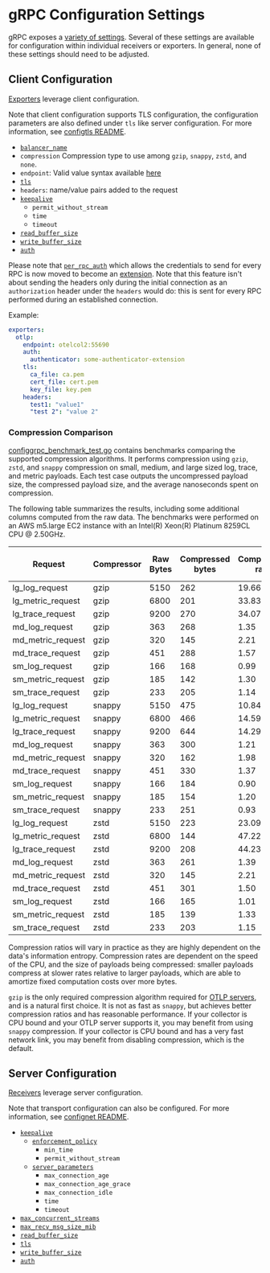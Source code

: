 # gRPC Configuration Settings

gRPC exposes a [variety of settings](https://godoc.org/google.golang.org/grpc).
Several of these settings are available for configuration within individual
receivers or exporters. In general, none of these settings should need to be
adjusted.

## Client Configuration

[Exporters](https://github.com/open-telemetry/opentelemetry-collector/blob/main/exporter/README.md)
leverage client configuration.

Note that client configuration supports TLS configuration, the
configuration parameters are also defined under `tls` like server
configuration. For more information, see [configtls
README](../configtls/README.md).

- [`balancer_name`](https://github.com/grpc/grpc-go/blob/master/examples/features/load_balancing/README.md)
- `compression` Compression type to use among `gzip`, `snappy`, `zstd`, and `none`.
- `endpoint`: Valid value syntax available [here](https://github.com/grpc/grpc/blob/master/doc/naming.md)
- [`tls`](../configtls/README.md)
- `headers`: name/value pairs added to the request
- [`keepalive`](https://godoc.org/google.golang.org/grpc/keepalive#ClientParameters)
  - `permit_without_stream`
  - `time`
  - `timeout`
- [`read_buffer_size`](https://godoc.org/google.golang.org/grpc#ReadBufferSize)
- [`write_buffer_size`](https://godoc.org/google.golang.org/grpc#WriteBufferSize)
- [`auth`](../configauth/README.md)

Please note that [`per_rpc_auth`](https://pkg.go.dev/google.golang.org/grpc#PerRPCCredentials) which allows the credentials to send for every RPC is now moved to become an [extension](https://github.com/open-telemetry/opentelemetry-collector-contrib/blob/main/extension/bearertokenauthextension). Note that this feature isn't about sending the headers only during the initial connection as an `authorization` header under the `headers` would do: this is sent for every RPC performed during an established connection.

Example:

```yaml
exporters:
  otlp:
    endpoint: otelcol2:55690
    auth:
      authenticator: some-authenticator-extension
    tls:
      ca_file: ca.pem
      cert_file: cert.pem
      key_file: key.pem
    headers:
      test1: "value1"
      "test 2": "value 2"
```

### Compression Comparison

[configgrpc_benchmark_test.go](./configgrpc_benchmark_test.go) contains benchmarks comparing the supported compression algorithms. It performs compression using `gzip`, `zstd`, and `snappy` compression on small, medium, and large sized log, trace, and metric payloads. Each test case outputs the uncompressed payload size, the compressed payload size, and the average nanoseconds spent on compression. 

The following table summarizes the results, including some additional columns computed from the raw data. The benchmarks were performed on an AWS m5.large EC2 instance with an Intel(R) Xeon(R) Platinum 8259CL CPU @ 2.50GHz.

| Request           | Compressor | Raw Bytes | Compressed bytes | Compression ratio | Ns / op | Mb compressed / second | Mb saved / second |
|-------------------|------------|-----------|------------------|-------------------|---------|------------------------|-------------------|
| lg_log_request    | gzip       | 5150      | 262              | 19.66             | 49231   | 104.61                 | 99.29             |
| lg_metric_request | gzip       | 6800      | 201              | 33.83             | 51816   | 131.23                 | 127.35            |
| lg_trace_request  | gzip       | 9200      | 270              | 34.07             | 65174   | 141.16                 | 137.02            |
| md_log_request    | gzip       | 363       | 268              | 1.35              | 37609   | 9.65                   | 2.53              |
| md_metric_request | gzip       | 320       | 145              | 2.21              | 30141   | 10.62                  | 5.81              |
| md_trace_request  | gzip       | 451       | 288              | 1.57              | 38270   | 11.78                  | 4.26              |
| sm_log_request    | gzip       | 166       | 168              | 0.99              | 30511   | 5.44                   | -0.07             |
| sm_metric_request | gzip       | 185       | 142              | 1.30              | 29055   | 6.37                   | 1.48              |
| sm_trace_request  | gzip       | 233       | 205              | 1.14              | 33466   | 6.96                   | 0.84              |
| lg_log_request    | snappy     | 5150      | 475              | 10.84             | 1915    | 2,689.30               | 2,441.25          |
| lg_metric_request | snappy     | 6800      | 466              | 14.59             | 2266    | 3,000.88               | 2,795.23          |
| lg_trace_request  | snappy     | 9200      | 644              | 14.29             | 3281    | 2,804.02               | 2,607.74          |
| md_log_request    | snappy     | 363       | 300              | 1.21              | 770.0   | 471.43                 | 81.82             |
| md_metric_request | snappy     | 320       | 162              | 1.98              | 588.6   | 543.66                 | 268.43            |
| md_trace_request  | snappy     | 451       | 330              | 1.37              | 907.7   | 496.86                 | 133.30            |
| sm_log_request    | snappy     | 166       | 184              | 0.90              | 551.8   | 300.83                 | -32.62            |
| sm_metric_request | snappy     | 185       | 154              | 1.20              | 526.3   | 351.51                 | 58.90             |
| sm_trace_request  | snappy     | 233       | 251              | 0.93              | 682.1   | 341.59                 | -26.39            |
| lg_log_request    | zstd       | 5150      | 223              | 23.09             | 17998   | 286.14                 | 273.75            |
| lg_metric_request | zstd       | 6800      | 144              | 47.22             | 14289   | 475.89                 | 465.81            |
| lg_trace_request  | zstd       | 9200      | 208              | 44.23             | 17160   | 536.13                 | 524.01            |
| md_log_request    | zstd       | 363       | 261              | 1.39              | 11216   | 32.36                  | 9.09              |
| md_metric_request | zstd       | 320       | 145              | 2.21              | 9318    | 34.34                  | 18.78             |
| md_trace_request  | zstd       | 451       | 301              | 1.50              | 12583   | 35.84                  | 11.92             |
| sm_log_request    | zstd       | 166       | 165              | 1.01              | 12482   | 13.30                  | 0.08              |
| sm_metric_request | zstd       | 185       | 139              | 1.33              | 8824    | 20.97                  | 5.21              |
| sm_trace_request  | zstd       | 233       | 203              | 1.15              | 10134   | 22.99                  | 2.96              |

Compression ratios will vary in practice as they are highly dependent on the data's information entropy. Compression rates are dependent on the speed of the CPU, and the size of payloads being compressed: smaller payloads compress at slower rates relative to larger payloads, which are able to amortize fixed computation costs over more bytes.

`gzip` is the only required compression algorithm required for [OTLP servers](https://github.com/open-telemetry/opentelemetry-specification/blob/main/specification/protocol/otlp.md#protocol-details), and is a natural first choice. It is not as fast as `snappy`, but achieves better compression ratios and has reasonable performance. If your collector is CPU bound and your OTLP server supports it, you may benefit from using `snappy` compression. If your collector is CPU bound and has a very fast network link, you may benefit from disabling compression, which is the default.

## Server Configuration

[Receivers](https://github.com/open-telemetry/opentelemetry-collector/blob/main/receiver/README.md)
leverage server configuration.

Note that transport configuration can also be configured. For more information,
see [confignet README](../confignet/README.md).

- [`keepalive`](https://godoc.org/google.golang.org/grpc/keepalive#ServerParameters)
  - [`enforcement_policy`](https://godoc.org/google.golang.org/grpc/keepalive#EnforcementPolicy)
    - `min_time`
    - `permit_without_stream`
  - [`server_parameters`](https://godoc.org/google.golang.org/grpc/keepalive#ServerParameters)
    - `max_connection_age`
    - `max_connection_age_grace`
    - `max_connection_idle`
    - `time`
    - `timeout`
- [`max_concurrent_streams`](https://godoc.org/google.golang.org/grpc#MaxConcurrentStreams)
- [`max_recv_msg_size_mib`](https://godoc.org/google.golang.org/grpc#MaxRecvMsgSize)
- [`read_buffer_size`](https://godoc.org/google.golang.org/grpc#ReadBufferSize)
- [`tls`](../configtls/README.md)
- [`write_buffer_size`](https://godoc.org/google.golang.org/grpc#WriteBufferSize)
- [`auth`](../configauth/README.md)
